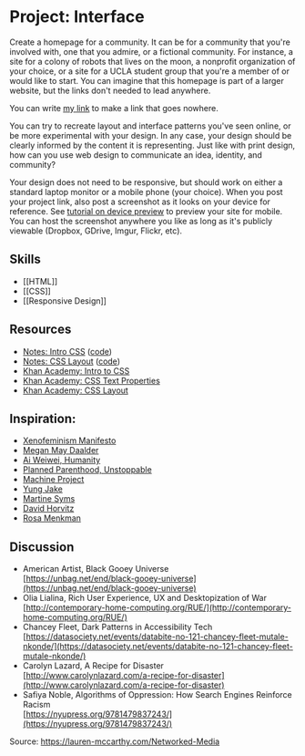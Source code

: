 # Project: Interface

Create a homepage for a community. It can be for a community that you're involved with, one that you admire, or a fictional community. For instance, a site for a colony of robots that lives on the moon, a nonprofit organization of your choice, or a site for a UCLA student group that you're a member of or would like to start. You can imagine that this homepage is part of a larger website, but the links don't needed to lead anywhere.

You can write <a href="#">my link</a> to make a link that goes nowhere.

You can try to recreate layout and interface patterns you've seen online, or be more experimental with your design. In any case, your design should be clearly informed by the content it is representing. Just like with print design, how can you use web design to communicate an idea, identity, and community?

Your design does not need to be responsive, but should work on either a standard laptop monitor or a mobile phone (your choice). When you post your project link, also post a screenshot as it looks on your device for reference. See [tutorial on device preview](https://classes.dma.ucla.edu/Fall19/161/resources/preview) to preview your site for mobile. You can host the screenshot anywhere you like as long as it's publicly viewable (Dropbox, GDrive, Imgur, Flickr, etc).

## Skills
- [[HTML]]
- [[CSS]]
- [[Responsive Design]]
	
## Resources

-   [Notes: Intro CSS](https://classes.dma.ucla.edu/Fall19/161/notes/03_CSS.pdf) ([code](https://classes.dma.ucla.edu/Fall19/161/notes/03_CSS_code.zip))
-   [Notes: CSS Layout](https://classes.dma.ucla.edu/Fall19/161/notes/05_layout.pdf) ([code](https://classes.dma.ucla.edu/Fall19/161/notes/05_layout_code.zip))
-   [Khan Academy: Intro to CSS](https://www.khanacademy.org/computing/computer-programming/html-css/intro-to-css/pt/css-basics)
-   [Khan Academy: CSS Text Properties](https://www.khanacademy.org/computing/computer-programming/html-css/css-text-properties/v/css-zen-garden)
-   [Khan Academy: CSS Layout](https://www.khanacademy.org/computing/computer-programming/html-css/css-layout-properties/pt/css-grouping-elements)

## Inspiration:

-   [Xenofeminism Manifesto](http://www.laboriacuboniks.net/#firstPage)
-   [Megan May Daalder](http://proofsofconcept.com/)
-   [Ai Weiwei, Humanity](https://aiweiweihumanity.com/)
-   [Planned Parenthood, Unstoppable](https://www.unstoppablenow.org/)
-   [Machine Project](https://machineproject.com/)
-   [Yung Jake](http://yungjake.com/)
-   [Martine Syms](https://martinesy.ms/)
-   [David Horvitz](http://www.davidhorvitz.com/)
-   [Rosa Menkman](https://beyondresolution.info/)
	
## Discussion
	
-   American Artist, Black Gooey Universe  
    [https://unbag.net/end/black-gooey-universe](https://unbag.net/end/black-gooey-universe)
-   Olia Lialina, Rich User Experience, UX and Desktopization of War  
    [http://contemporary-home-computing.org/RUE/](http://contemporary-home-computing.org/RUE/)
-   Chancey Fleet, Dark Patterns in Accessibility Tech  
    [https://datasociety.net/events/databite-no-121-chancey-fleet-mutale-nkonde/](https://datasociety.net/events/databite-no-121-chancey-fleet-mutale-nkonde/)
-   Carolyn Lazard, A Recipe for Disaster  
    [http://www.carolynlazard.com/a-recipe-for-disaster](http://www.carolynlazard.com/a-recipe-for-disaster)
-   Safiya Noble, Algorithms of Oppression: How Search Engines Reinforce Racism  
    [https://nyupress.org/9781479837243/](https://nyupress.org/9781479837243/)
	
Source: https://lauren-mccarthy.com/Networked-Media
